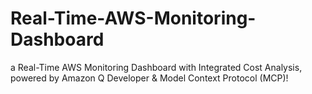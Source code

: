 # Real-Time-AWS-Monitoring-Dashboard
a Real-Time AWS Monitoring Dashboard with Integrated Cost Analysis, powered by Amazon Q Developer &amp; Model Context Protocol (MCP)!
